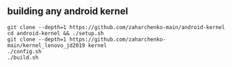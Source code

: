 ## building any android kernel

    git clone --depth=1 https://github.com/zaharchenko-main/android-kernel
    cd android-kernel && ./setup.sh
    git clone --depth=1 https://github.com/zaharchenko-main/kernel_lenovo_jd2019 kernel
    ./config.sh
    ./build.sh
  
